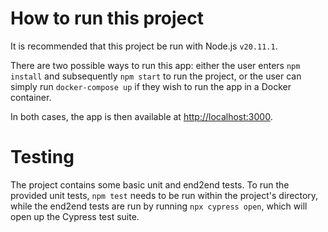 # How to run this project

It is recommended that this project be run with Node.js `v20.11.1`. 

There are two possible ways to run this app: either the user enters `npm install` and subsequently `npm start` to run the project, or the user can simply run `docker-compose up` if they wish to run the app in a Docker container.

In both cases, the app is then available at [http://localhost:3000](http://localhost:3000).

# Testing

The project contains some basic unit and end2end tests. To run the provided unit tests, `npm test` needs to be run within the project's directory, while the end2end tests are run by running `npx cypress open`, which will open up the Cypress test suite.

